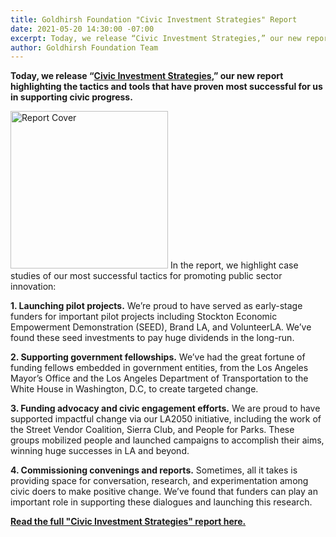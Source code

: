 ```yaml
---
title: Goldhirsh Foundation "Civic Investment Strategies" Report
date: 2021-05-20 14:30:00 -07:00
excerpt: Today, we release “Civic Investment Strategies,” our new report highlighting the tactics and strategies that have proven most successful for us in supporting civic progress.
author: Goldhirsh Foundation Team
---
```


**Today, we release “[Civic Investment Strategies](https://www.dropbox.com/s/7dxxl6jb9x4hney/Goldhirsh%20Foundation%20Civic%20Investment%20Strategies%20Report.pdf?dl=0),” our new report highlighting the tactics and tools that have proven most successful for us in supporting civic progress.**

<a href="https://www.dropbox.com/s/7dxxl6jb9x4hney/Goldhirsh%20Foundation%20Civic%20Investment%20Strategies%20Report.pdf?dl=0">
<img src="/uploads/civicinvestment.png" alt="Report Cover" style="
    height: 18em;
"></a>

<!-- SHIM: Avoid multiple columns -->
<p style="display: none"></p><p style="display: none"></p><p style="display: none"></p><p style="display: none"></p>
In the report, we highlight case studies of our most successful tactics for promoting public sector innovation:<br>

  **1. Launching pilot projects.** 
  We’re proud to have served as early-stage funders for important pilot projects including Stockton Economic Empowerment Demonstration (SEED), Brand LA, and VolunteerLA. We’ve found these seed investments to pay huge dividends in the long-run.

  **2. Supporting government fellowships.**
  We’ve had the great fortune of funding fellows embedded in government entities, from the Los Angeles Mayor’s Office and the Los Angeles Department of Transportation to the White House in Washington, D.C, to create targeted change.

  **3. Funding advocacy and civic engagement efforts.** 
  We are proud to have supported impactful change via our LA2050 initiative, including the work of the Street Vendor Coalition, Sierra Club, and People for Parks. These groups mobilized people and launched campaigns to accomplish their aims, winning huge successes in LA and beyond.

  **4. Commissioning convenings and reports.**
  Sometimes, all it takes is providing space for conversation, research, and experimentation among civic doers to make positive change. We’ve found that funders can play an important role in supporting these dialogues and launching this research.

**[Read the full "Civic Investment Strategies" report here.](https://www.dropbox.com/s/7dxxl6jb9x4hney/Goldhirsh%20Foundation%20Civic%20Investment%20Strategies%20Report.pdf?dl=0)**
